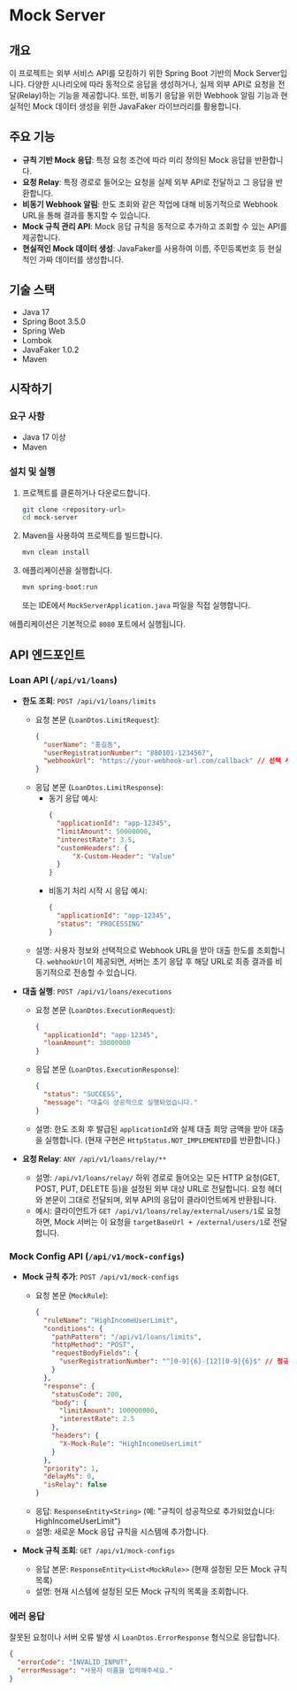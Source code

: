 # Mock Server

## 개요

이 프로젝트는 외부 서비스 API를 모킹하기 위한 Spring Boot 기반의 Mock Server입니다.
다양한 시나리오에 따라 동적으로 응답을 생성하거나, 실제 외부 API로 요청을 전달(Relay)하는 기능을 제공합니다.
또한, 비동기 응답을 위한 Webhook 알림 기능과 현실적인 Mock 데이터 생성을 위한 JavaFaker 라이브러리를 활용합니다.

## 주요 기능

*   **규칙 기반 Mock 응답**: 특정 요청 조건에 따라 미리 정의된 Mock 응답을 반환합니다.
*   **요청 Relay**: 특정 경로로 들어오는 요청을 실제 외부 API로 전달하고 그 응답을 반환합니다.
*   **비동기 Webhook 알림**: 한도 조회와 같은 작업에 대해 비동기적으로 Webhook URL을 통해 결과를 통지할 수 있습니다.
*   **Mock 규칙 관리 API**: Mock 응답 규칙을 동적으로 추가하고 조회할 수 있는 API를 제공합니다.
*   **현실적인 Mock 데이터 생성**: JavaFaker를 사용하여 이름, 주민등록번호 등 현실적인 가짜 데이터를 생성합니다.

## 기술 스택

*   Java 17
*   Spring Boot 3.5.0
*   Spring Web
*   Lombok
*   JavaFaker 1.0.2
*   Maven

## 시작하기

### 요구 사항

*   Java 17 이상
*   Maven

### 설치 및 실행

1.  프로젝트를 클론하거나 다운로드합니다.
    ```bash
    git clone <repository-url>
    cd mock-server
    ```
2.  Maven을 사용하여 프로젝트를 빌드합니다.
    ```bash
    mvn clean install
    ```
3.  애플리케이션을 실행합니다.
    ```bash
    mvn spring-boot:run
    ```
    또는 IDE에서 `MockServerApplication.java` 파일을 직접 실행합니다.

애플리케이션은 기본적으로 `8080` 포트에서 실행됩니다.

## API 엔드포인트

### Loan API (`/api/v1/loans`)

*   **한도 조회**: `POST /api/v1/loans/limits`
    *   요청 본문 (`LoanDtos.LimitRequest`):
        ```json
        {
          "userName": "홍길동",
          "userRegistrationNumber": "880101-1234567",
          "webhookUrl": "https://your-webhook-url.com/callback" // 선택 사항
        }
        ```
    *   응답 본문 (`LoanDtos.LimitResponse`):
        *   동기 응답 예시:
            ```json
            {
              "applicationId": "app-12345",
              "limitAmount": 50000000,
              "interestRate": 3.5,
              "customHeaders": {
                  "X-Custom-Header": "Value"
              }
            }
            ```
        *   비동기 처리 시작 시 응답 예시:
            ```json
            {
              "applicationId": "app-12345",
              "status": "PROCESSING"
            }
            ```
    *   설명: 사용자 정보와 선택적으로 Webhook URL을 받아 대출 한도를 조회합니다. `webhookUrl`이 제공되면, 서버는 초기 응답 후 해당 URL로 최종 결과를 비동기적으로 전송할 수 있습니다.

*   **대출 실행**: `POST /api/v1/loans/executions`
    *   요청 본문 (`LoanDtos.ExecutionRequest`):
        ```json
        {
          "applicationId": "app-12345",
          "loanAmount": 30000000
        }
        ```
    *   응답 본문 (`LoanDtos.ExecutionResponse`):
        ```json
        {
          "status": "SUCCESS",
          "message": "대출이 성공적으로 실행되었습니다."
        }
        ```
    *   설명: 한도 조회 후 발급된 `applicationId`와 실제 대출 희망 금액을 받아 대출을 실행합니다. (현재 구현은 `HttpStatus.NOT_IMPLEMENTED`를 반환합니다.)

*   **요청 Relay**: `ANY /api/v1/loans/relay/**`
    *   설명: `/api/v1/loans/relay/` 하위 경로로 들어오는 모든 HTTP 요청(GET, POST, PUT, DELETE 등)을 설정된 외부 대상 URL로 전달합니다. 요청 헤더와 본문이 그대로 전달되며, 외부 API의 응답이 클라이언트에게 반환됩니다.
    *   예시: 클라이언트가 `GET /api/v1/loans/relay/external/users/1`로 요청하면, Mock 서버는 이 요청을 `targetBaseUrl + /external/users/1`로 전달합니다.

### Mock Config API (`/api/v1/mock-configs`)

*   **Mock 규칙 추가**: `POST /api/v1/mock-configs`
    *   요청 본문 (`MockRule`):
        ```json
        {
          "ruleName": "HighIncomeUserLimit",
          "conditions": {
            "pathPattern": "/api/v1/loans/limits",
            "httpMethod": "POST",
            "requestBodyFields": {
              "userRegistrationNumber": "^[0-9]{6}-[12][0-9]{6}$" // 정규식 예시
            }
          },
          "response": {
            "statusCode": 200,
            "body": {
              "limitAmount": 100000000,
              "interestRate": 2.5
            },
            "headers": {
              "X-Mock-Rule": "HighIncomeUserLimit"
            }
          },
          "priority": 1,
          "delayMs": 0,
          "isRelay": false
        }
        ```
    *   응답: `ResponseEntity<String>` (예: "규칙이 성공적으로 추가되었습니다: HighIncomeUserLimit")
    *   설명: 새로운 Mock 응답 규칙을 시스템에 추가합니다.

*   **Mock 규칙 조회**: `GET /api/v1/mock-configs`
    *   응답 본문: `ResponseEntity<List<MockRule>>` (현재 설정된 모든 Mock 규칙 목록)
    *   설명: 현재 시스템에 설정된 모든 Mock 규칙의 목록을 조회합니다.

### 에러 응답

잘못된 요청이나 서버 오류 발생 시 `LoanDtos.ErrorResponse` 형식으로 응답합니다.
```json
{
  "errorCode": "INVALID_INPUT",
  "errorMessage": "사용자 이름을 입력해주세요."
}